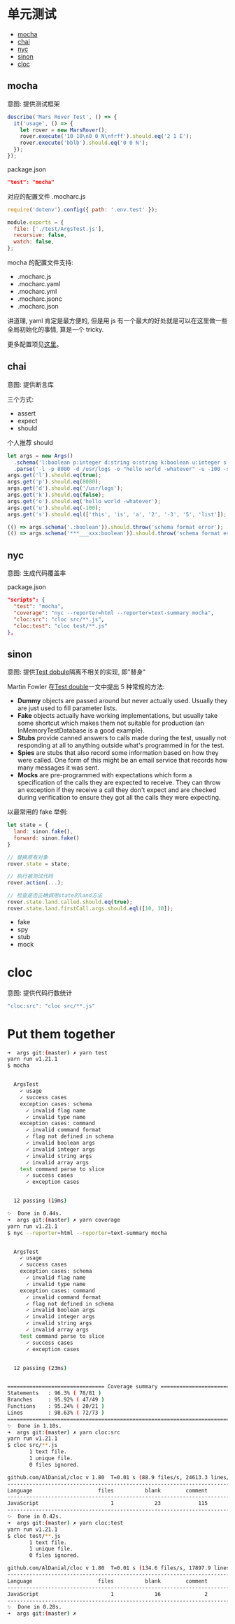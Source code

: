 # 单元测试

- [mocha](https://mochajs.org)
- [chai](https://www.chaijs.com)
- [nyc](https://github.com/istanbuljs/nyc)
- [sinon](http://sinonjs.org)
- [cloc](https://www.npmjs.com/package/cloc)

## mocha

意图: 提供测试框架

```js
describe('Mars Rover Test', () => {
  it('usage', () => {
    let rover = new MarsRover();
    rover.execute('10 10\n0 0 N\nfrff').should.eq('2 1 E');
    rover.execute('bblb').should.eq('0 0 N');
  });
});
```

package.json

```json
"test": "mocha"
```

对应的配置文件 .mocharc.js

```js
require('dotenv').config({ path: '.env.test' });

module.exports = {
  file: ['./test/ArgsTest.js'],
  recursive: false,
  watch: false,
};
```

mocha 的配置文件支持:

- .mocharc.js
- .mocharc.yaml
- .mocharc.yml
- .mocharc.jsonc
- .mocharc.json

讲道理, yaml 肯定是最方便的, 但是用 js 有一个最大的好处就是可以在这里做一些全局初始化的事情, 算是一个 tricky.

更多配置项见[这里](https://github.com/mochajs/mocha/blob/master/example/config/.mocharc.yml)。

## chai

意图: 提供断言库

三个方式:

- assert
- expect
- should

个人推荐 should

```js
let args = new Args()
  .schema('l:boolean p:integer d:string o:string k:boolean u:integer s:array')
  .parse('-l -p 8080 -d /usr/logs -o "hello world -whatever" -u -100 -s this,is,a,2,-3,5,list');
args.get('l').should.eq(true);
args.get('p').should.eq(8080);
args.get('d').should.eq('/usr/logs');
args.get('k').should.eq(false);
args.get('o').should.eq('hello world -whatever');
args.get('u').should.eq(-100);
args.get('s').should.eql(['this', 'is', 'a', '2', '-3', '5', 'list']);

(() => args.schema('.:boolean')).should.throw('schema format error');
(() => args.schema('***___xxx:boolean')).should.throw('schema format error');
```

## nyc

意图: 生成代码覆盖率

package.json

```json
"scripts": {
  "test": "mocha",
  "coverage": "nyc --reporter=html --reporter=text-summary mocha",
  "cloc:src": "cloc src/**.js",
  "cloc:test": "cloc test/**.js"
},
```

## sinon

意图: 提供[Test dobule](https://en.wikipedia.org/wiki/Test_double)隔离不相关的实现, 即"替身"

Martin Fowler 在[Test double](https://martinfowler.com/bliki/TestDouble.html)一文中提出 5 种常规的方法:

- **Dummy** objects are passed around but never actually used. Usually they are just used to fill parameter lists.
- **Fake** objects actually have working implementations, but usually take some shortcut which makes them not suitable for production (an InMemoryTestDatabase is a good example).
- **Stubs** provide canned answers to calls made during the test, usually not responding at all to anything outside what's programmed in for the test.
- **Spies** are stubs that also record some information based on how they were called. One form of this might be an email service that records how many messages it was sent.
- **Mocks** are pre-programmed with expectations which form a specification of the calls they are expected to receive. They can throw an exception if they receive a call they don't expect and are checked during verification to ensure they got all the calls they were expecting.

以最常用的 fake 举例:

```js
let state = {
  land: sinon.fake(),
  forward: sinon.fake()
}

// 替换原有对象
rover.state = state;

// 执行被测试代码
rover.action(...);

// 检查是否正确调用state的land方法
rover.state.land.called.should.eq(true);
rover.state.land.firstCall.args.should.eql([10, 10]);
```

- fake
- spy
- stub
- mock

# cloc

意图: 提供代码行数统计

```js
"cloc:src": "cloc src/**.js"
```

# Put them together

```sh
➜  args git:(master) ✗ yarn test
yarn run v1.21.1
$ mocha


  ArgsTest
    ✓ usage
    ✓ success cases
    exception cases: schema
      ✓ invalid flag name
      ✓ invalid type name
    exception cases: command
      ✓ invalid command format
      ✓ flag not defined in schema
      ✓ invalid boolean args
      ✓ invalid integer args
      ✓ invalid string args
      ✓ invalid array args
    test command parse to slice
      ✓ success cases
      ✓ exception cases


  12 passing (19ms)

✨  Done in 0.44s.
➜  args git:(master) ✗ yarn coverage
yarn run v1.21.1
$ nyc --reporter=html --reporter=text-summary mocha


  ArgsTest
    ✓ usage
    ✓ success cases
    exception cases: schema
      ✓ invalid flag name
      ✓ invalid type name
    exception cases: command
      ✓ invalid command format
      ✓ flag not defined in schema
      ✓ invalid boolean args
      ✓ invalid integer args
      ✓ invalid string args
      ✓ invalid array args
    test command parse to slice
      ✓ success cases
      ✓ exception cases


  12 passing (23ms)


=============================== Coverage summary ===============================
Statements   : 96.3% ( 78/81 )
Branches     : 95.92% ( 47/49 )
Functions    : 95.24% ( 20/21 )
Lines        : 98.63% ( 72/73 )
================================================================================
✨  Done in 1.10s.
➜  args git:(master) ✗ yarn cloc:src
yarn run v1.21.1
$ cloc src/**.js
       1 text file.
       1 unique file.
       0 files ignored.

github.com/AlDanial/cloc v 1.80  T=0.01 s (88.9 files/s, 24613.3 lines/s)
-------------------------------------------------------------------------------
Language                     files          blank        comment           code
-------------------------------------------------------------------------------
JavaScript                       1             23            115            139
-------------------------------------------------------------------------------
✨  Done in 0.42s.
➜  args git:(master) ✗ yarn cloc:test
yarn run v1.21.1
$ cloc test/**.js
       1 text file.
       1 unique file.
       0 files ignored.

github.com/AlDanial/cloc v 1.80  T=0.01 s (134.6 files/s, 17897.9 lines/s)
-------------------------------------------------------------------------------
Language                     files          blank        comment           code
-------------------------------------------------------------------------------
JavaScript                       1             16              2            115
-------------------------------------------------------------------------------
✨  Done in 0.28s.
➜  args git:(master) ✗
```
